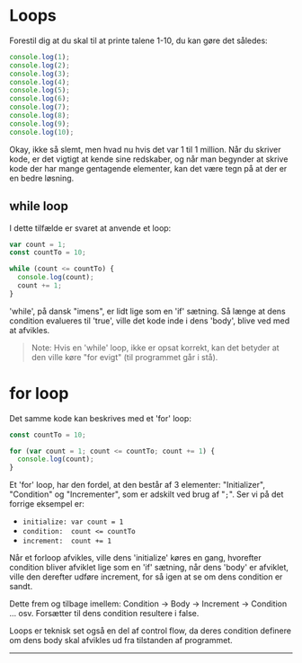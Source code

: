 # Loops

Forestil dig at du skal til at printe talene 1-10, du kan gøre det således:

```javascript
console.log(1);
console.log(2);
console.log(3);
console.log(4);
console.log(5);
console.log(6);
console.log(7);
console.log(8);
console.log(9);
console.log(10);
```

Okay, ikke så slemt, men hvad nu hvis det var 1 til 1 million.
Når du skriver kode, er det vigtigt at kende sine redskaber, og når man begynder at skrive kode der har mange gentagende elementer, kan det være tegn på at der er en bedre løsning.

## while loop

I dette tilfælde er svaret at anvende et loop:

```javascript
var count = 1;
const countTo = 10;

while (count <= countTo) {
  console.log(count);
  count += 1;
}
```

'while', på dansk "imens", er lidt lige som en 'if' sætning. Så længe at dens condition evalueres til 'true', ville det kode inde i dens 'body', blive ved med at afvikles.

> Note: Hvis en 'while' loop, ikke er opsat korrekt, kan det betyder at den ville køre "for evigt" (til programmet går i stå).

# for loop

Det samme kode kan beskrives med et 'for' loop:

```javascript
const countTo = 10;

for (var count = 1; count <= countTo; count += 1) {
  console.log(count);
}
```

Et 'for' loop, har den fordel, at den består af 3 elementer: "Initializer", "Condition" og "Incrementer", som er adskilt ved brug af "`;`". Ser vi på det forrige eksempel er:

- `initialize: var count = 1`
- `condition:  count <= countTo`
- `increment:  count += 1`

Når et forloop afvikles, ville dens 'initialize' køres en gang, hvorefter condition bliver afviklet lige som en 'if' sætning, når dens 'body' er afviklet, ville den derefter udføre increment, for så igen at se om dens condition er sandt.

Dette frem og tilbage imellem: Condition -> Body -> Increment -> Condition ... osv.
Forsætter til dens condition resultere i false.

Loops er teknisk set også en del af control flow, da deres condition definere om dens body skal afvikles ud fra tilstanden af programmet.

---
